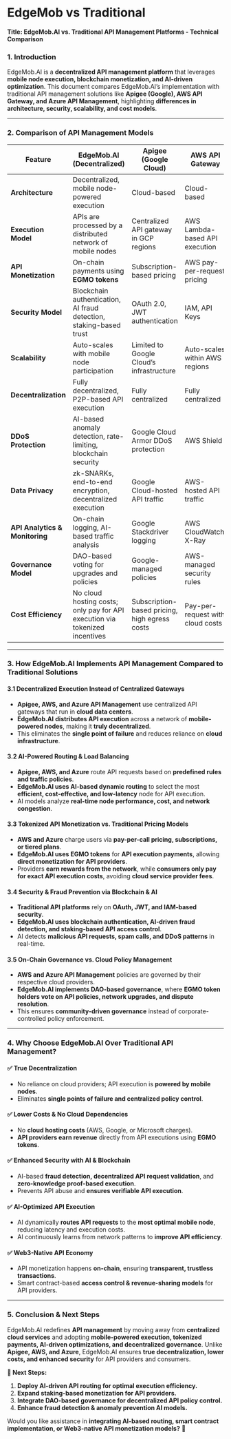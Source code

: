 # EdgeMob vs Traditional

**Title: EdgeMob.AI vs. Traditional API Management Platforms - Technical Comparison**

### **1. Introduction**

EdgeMob.AI is a **decentralized API management platform** that leverages **mobile node execution, blockchain monetization, and AI-driven optimization**. This document compares EdgeMob.AI’s implementation with traditional API management solutions like **Apigee (Google), AWS API Gateway, and Azure API Management**, highlighting **differences in architecture, security, scalability, and cost models**.

***

### **2. Comparison of API Management Models**

| **Feature**                    | **EdgeMob.AI (Decentralized)**                                              | **Apigee (Google Cloud)**                     | **AWS API Gateway**              | **Azure API Management**               |
| ------------------------------ | --------------------------------------------------------------------------- | --------------------------------------------- | -------------------------------- | -------------------------------------- |
| **Architecture**               | Decentralized, mobile node-powered execution                                | Cloud-based                                   | Cloud-based                      | Cloud-based                            |
| **Execution Model**            | APIs are processed by a distributed network of mobile nodes                 | Centralized API gateway in GCP regions        | AWS Lambda-based API execution   | Azure-hosted API Gateway               |
| **API Monetization**           | On-chain payments using **EGMO tokens**                                     | Subscription-based pricing                    | AWS pay-per-request pricing      | Azure tiered pricing models            |
| **Security Model**             | Blockchain authentication, AI fraud detection, staking-based trust          | OAuth 2.0, JWT authentication                 | IAM, API Keys                    | OAuth 2.0, Azure AD integration        |
| **Scalability**                | Auto-scales with mobile node participation                                  | Limited to Google Cloud’s infrastructure      | Auto-scales within AWS regions   | Auto-scales within Azure cloud regions |
| **Decentralization**           | Fully decentralized, P2P-based API execution                                | Fully centralized                             | Fully centralized                | Fully centralized                      |
| **DDoS Protection**            | AI-based anomaly detection, rate-limiting, blockchain security              | Google Cloud Armor DDoS protection            | AWS Shield                       | Azure DDoS Protection                  |
| **Data Privacy**               | zk-SNARKs, end-to-end encryption, decentralized execution                   | Google Cloud-hosted API traffic               | AWS-hosted API traffic           | Azure-hosted API traffic               |
| **API Analytics & Monitoring** | On-chain logging, AI-based traffic analysis                                 | Google Stackdriver logging                    | AWS CloudWatch, X-Ray            | Azure Monitor, Application Insights    |
| **Governance Model**           | DAO-based voting for upgrades and policies                                  | Google-managed policies                       | AWS-managed security rules       | Microsoft-managed policies             |
| **Cost Efficiency**            | No cloud hosting costs; only pay for API execution via tokenized incentives | Subscription-based pricing, high egress costs | Pay-per-request with cloud costs | Tiered pricing with cloud costs        |

***

### **3. How EdgeMob.AI Implements API Management Compared to Traditional Solutions**

#### **3.1 Decentralized Execution Instead of Centralized Gateways**

* **Apigee, AWS, and Azure API Management** use centralized API gateways that run in **cloud data centers**.
* **EdgeMob.AI** **distributes API execution** across a network of **mobile-powered nodes**, making it **truly decentralized**.
* This eliminates the **single point of failure** and reduces reliance on **cloud infrastructure**.

#### **3.2 AI-Powered Routing & Load Balancing**

* **Apigee, AWS, and Azure** route API requests based on **predefined rules and traffic policies**.
* **EdgeMob.AI uses AI-based dynamic routing** to select the most **efficient, cost-effective, and low-latency** node for API execution.
* AI models analyze **real-time node performance, cost, and network congestion**.

#### **3.3 Tokenized API Monetization vs. Traditional Pricing Models**

* **AWS and Azure** charge users via **pay-per-call pricing, subscriptions, or tiered plans**.
* **EdgeMob.AI uses EGMO tokens** for **API execution payments**, allowing **direct monetization for API providers**.
* Providers **earn rewards from the network**, while **consumers only pay for exact API execution costs**, avoiding **cloud service provider fees**.

#### **3.4 Security & Fraud Prevention via Blockchain & AI**

* **Traditional API platforms** rely on **OAuth, JWT, and IAM-based security**.
* **EdgeMob.AI uses blockchain authentication, AI-driven fraud detection, and staking-based API access control**.
* AI detects **malicious API requests, spam calls, and DDoS patterns** in real-time.

#### **3.5 On-Chain Governance vs. Cloud Policy Management**

* **AWS and Azure API Management** policies are governed by their respective cloud providers.
* **EdgeMob.AI implements DAO-based governance**, where **EGMO token holders vote on API policies, network upgrades, and dispute resolution**.
* This ensures **community-driven governance** instead of corporate-controlled policy enforcement.

***

### **4. Why Choose EdgeMob.AI Over Traditional API Management?**

#### ✅ **True Decentralization**

* No reliance on cloud providers; API execution is **powered by mobile nodes**.
* Eliminates **single points of failure and centralized policy control**.

#### ✅ **Lower Costs & No Cloud Dependencies**

* No **cloud hosting costs** (AWS, Google, or Microsoft charges).
* **API providers earn revenue** directly from API executions using **EGMO tokens**.

#### ✅ **Enhanced Security with AI & Blockchain**

* AI-based **fraud detection, decentralized API request validation**, and **zero-knowledge proof-based execution**.
* Prevents API abuse and **ensures verifiable API execution**.

#### ✅ **AI-Optimized API Execution**

* AI dynamically **routes API requests** to the **most optimal mobile node**, reducing latency and execution costs.
* AI continuously learns from network patterns to **improve API efficiency**.

#### ✅ **Web3-Native API Economy**

* API monetization happens **on-chain**, ensuring **transparent, trustless transactions**.
* Smart contract-based **access control & revenue-sharing models** for API providers.

***

### **5. Conclusion & Next Steps**

EdgeMob.AI redefines **API management** by moving away from **centralized cloud services** and adopting **mobile-powered execution, tokenized payments, AI-driven optimizations, and decentralized governance**. Unlike **Apigee, AWS, and Azure**, EdgeMob.AI ensures **true decentralization, lower costs, and enhanced security** for API providers and consumers.

**🚀 Next Steps:**

1. **Deploy AI-driven API routing for optimal execution efficiency.**
2. **Expand staking-based monetization for API providers.**
3. **Integrate DAO-based governance for decentralized API policy control.**
4. **Enhance fraud detection & anomaly prevention AI models.**

Would you like assistance in **integrating AI-based routing, smart contract implementation, or Web3-native API monetization models?** 🚀
